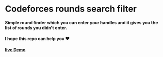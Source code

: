 # Codeforces rounds search filter
#### Simple round finder which you can enter your handles and it gives you the list of rounds you didn't enter. 
#### I hope this repo can help you ❤️
#### [live Demo](https://yousfahmed.github.io/codeforces-search)    
